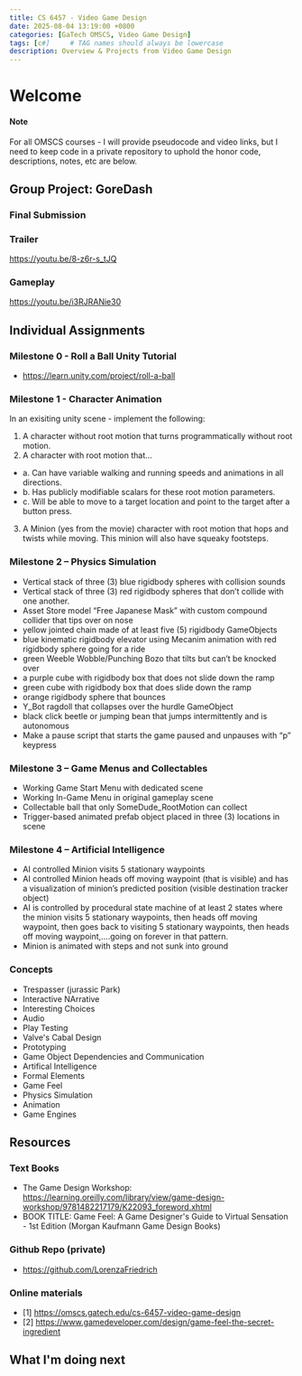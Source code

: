 ```yaml
---
title: CS 6457 - Video Game Design
date: 2025-08-04 13:19:00 +0800
categories: [GaTech OMSCS, Video Game Design]
tags: [c#]     # TAG names should always be lowercase
description: Overview & Projects from Video Game Design 
---
```



# Welcome
#### Note
For all OMSCS courses - I will provide pseudocode and video links, but I need to keep code in a private repository to uphold the honor code, descriptions, notes, etc are below. 

## Group Project: GoreDash

### Final Submission 
### Trailer
https://youtu.be/8-z6r-s_tJQ
### Gameplay
https://youtu.be/i3RJRANie30

## Individual Assignments 

### Milestone 0 - Roll a Ball Unity Tutorial 
- https://learn.unity.com/project/roll-a-ball

### Milestone 1 - Character Animation

In an exisiting unity scene - implement the following: 
1. A character without root motion that turns programmatically without root motion.  
2. A character with root motion that… 
- a. Can have variable walking and running speeds and animations in all directions.   
- b. Has publicly modifiable scalars for these root motion parameters.  
- c. Will be able to move to a target location and point to the target after a button press. 
3. A Minion (yes from the movie) character with root motion that hops and twists while moving. This minion will 
also have squeaky footsteps. 

### Milestone 2 – Physics Simulation 

- Vertical stack of three (3) blue rigidbody spheres with collision sounds 
- Vertical stack of three (3) red rigidbody spheres that don’t collide with one another. 
- Asset Store model “Free Japanese Mask” with custom compound collider that tips over on nose 
- yellow jointed chain made of at least five (5) rigidbody GameObjects 
- blue kinematic rigidbody elevator using Mecanim animation with red rigidbody sphere going for a ride 
- green Weeble Wobble/Punching Bozo that tilts but can’t be knocked over 
- a purple cube with rigidbody box that does not slide down the ramp 
- green cube with rigidbody box that does slide down the ramp 
- orange rigidbody sphere that bounces 
- Y_Bot ragdoll that collapses over the hurdle GameObject  
- black click beetle or jumping bean that jumps intermittently and is autonomous 
- Make a pause script that starts the game paused and unpauses with “p” keypress

### Milestone 3 – Game Menus and Collectables 
- Working Game Start Menu with dedicated scene 
- Working In-Game Menu in original gameplay scene 
- Collectable ball that only SomeDude_RootMotion can collect 
- Trigger-based animated prefab object placed in three (3) locations in scene 
### Milestone 4 – Artificial Intelligence 
- AI controlled Minion visits 5 stationary waypoints 
- AI controlled Minion heads off moving waypoint (that is visible) and has a visualization of minion’s predicted position (visible destination tracker object)
- AI is controlled by procedural state machine of at least 2 states where the minion visits 5 stationary waypoints, then heads off moving waypoint, then goes back to visiting 5 stationary waypoints, then heads off moving waypoint,….going on forever in that pattern.
- Minion is animated with steps and not sunk into ground

### Concepts
- Trespasser (jurassic Park)
- Interactive NArrative
- Interesting Choices
- Audio
- Play Testing
- Valve's Cabal Design
- Prototyping
- Game Object Dependencies and Communication
- Artifical Intelligence
- Formal Elements
- Game Feel
- Physics Simulation
- Animation
- Game Engines

## Resources

### Text Books
- The Game Design Workshop: https://learning.oreilly.com/library/view/game-design-workshop/9781482217179/K22093_foreword.xhtml
- BOOK TITLE: Game Feel: A Game Designer's Guide to Virtual Sensation - 1st Edition (Morgan Kaufmann Game Design Books) 
### Github Repo (private)
- https://github.com/LorenzaFriedrich
### Online materials
- [1] https://omscs.gatech.edu/cs-6457-video-game-design
- [2] https://www.gamedeveloper.com/design/game-feel-the-secret-ingredient
## What I'm doing next



